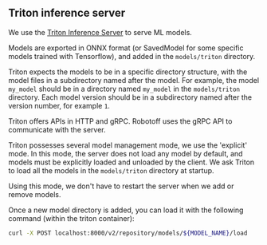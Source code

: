 ## Triton inference server

We use the [Triton Inference Server](https://github.com/triton-inference-server/) to serve ML models.

Models are exported in ONNX format (or SavedModel for some specific models trained with Tensorflow), and added in the `models/triton` directory.

Triton expects the models to be in a specific directory structure, with the model files in a subdirectory named after the model. For example, the model `my_model` should be in a directory named `my_model` in the `models/triton` directory.
Each model version should be in a subdirectory named after the version number, for example `1`.

Triton offers APIs in HTTP and gRPC. Robotoff uses the gRPC API to communicate with the server.

Triton possesses several model management mode, we use the 'explicit' mode. In this mode, the server does not load any model by default, and models must be explicitly loaded and unloaded by the client.
We ask Triton to load all the models in the `models/triton` directory at startup.

Using this mode, we don't have to restart the server when we add or remove models.

Once a new model directory is added, you can load it with the following command (within the triton container):
```bash
curl -X POST localhost:8000/v2/repository/models/${MODEL_NAME}/load
```